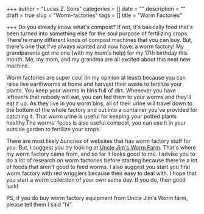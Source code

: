 +++
author = "Lucas Z. Sons"
categories = []
date = ""
description = ""
draft = true
slug = "Worm-factories"
tags = []
title = "Worm Factories"

+++
Do you already know what's compost? If not, it's basically food that's been turned into something else for the soul purpose of fertilizing crops. There're many different kinds of compost machines that you can buy. But, there's one that I've always wanted and now have: a worm factory! My grandparents got me one (with my mom's help) for my 17th birthday this month. Me, my mom, and my grandma are all excited about this neat new machine.

 Worm factories are super cool (in my opinion at least) because you can raise live earthworms at home and harvest their waste to fertilize your plants. You keep your worms in bins full of dirt. Whenever you have leftovers that nobody will eat, you can fed them to your worms and they'll eat it up. As they live in you worm bins, all of their urine will travel down to the bottom of the whole factory and out into a container you've provided for catching it. That worm urine is useful for keeping your potted plants healthy.The worms' feces is also useful compost, you can use it in your outside garden to fertilize your crops.

There are most likely _bunches_ of websites that has worm factory stuff for you. But, I suggest you try looking at [Uncle Jim's Worm Farm](https://unclejimswormfarm.com). That's where my worm factory came from, and so far it looks good to me. I advise you to do a lot of research on worm factories before starting because there're a lot of foods that aren't good to feed worms. I also suggest you start you first worm factory with red wrigglers because their easy to deal with. I hope that you start a worm collection of your own some day. If you do, then good luck!

PS, if you do buy worm factory equipment from Uncle Jim's Worm farm, please tell them I said "hi".
